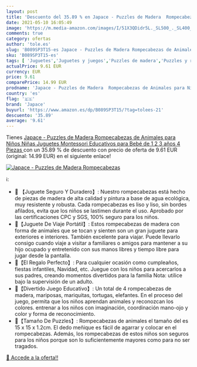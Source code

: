 ```yaml
---
layout: post
title: 'Descuento del 35.89 % en Japace - Puzzles de Madera  Rompecabezas'
date: 2021-05-10 16:05:49
image: 'https://m.media-amazon.com/images/I/51X3QDidr5L._SL500_._SL400_.jpg'
comments: true
category: ofertas
author: 'tole.es'
slug: 'B089SP3T15-es Japace - Puzzles de Madera Rompecabezas de Animales para...'
sku: 'B089SP3T15-es'
tags: [ 'Juguetes','Juguetes y juegos','Puzzles de madera','Puzzles y rompecabezas','bebé','japace', ]
actualPrice: 9.61 EUR
currency: EUR
price: 9.61
comparePrice: 14.99 EUR
prodname: 'Japace - Puzzles de Madera  Rompecabezas de Animales para Niños Niñas  Juguetes Montessori Educativos para Bebé de 1 2 3 años  4 Piezas '
country: 'es'
flag: '🇪🇸'
brand: 'Japace'
buyurl: 'https://www.amazon.es/dp/B089SP3T15/?tag=tolees-21'
descuento: '35.89'
average: '9.61'
---
```


Tienes [Japace - Puzzles de Madera  Rompecabezas de Animales para Niños Niñas  Juguetes Montessori Educativos para Bebé de 1 2 3 años  4 Piezas ](https://www.amazon.es/dp/B089SP3T15/?tag=tolees-21) con un 35.89 % de descuento con precio de oferta de 9.61 EUR (original: 14.99 EUR) en el siguiente enlace!

[![Japace - Puzzles de Madera  Rompecabezas](https://m.media-amazon.com/images/I/51X3QDidr5L._SL500_._SL400_.jpg)](https://www.amazon.es/dp/B089SP3T15/?tag=tolees-21)

ℹ️:

- 🦋 【Juguete Seguro Y Duradero】: Nuestro rompecabezas está hecho de piezas de madera de alta calidad y pintura a base de agua ecológica, muy resistente y robusta. Cada rompecabezas es liso y liso, sin bordes afilados, evita que los niños se lastimen durante el uso. Aprobado por las certificaciones CPC y SGS, 100% seguro para los niños.
- 🐘【Juguete De Viaje Portátil】: Estos rompecabezas de madera con forma de animales que se tocan y sienten son un gran juguete para exteriores e interiores. También excelente para viajar. Puede llevarlo consigo cuando viaje a visitar a familiares o amigos para mantener a su hijo ocupado y entretenido con sus manos libres y tiempo libre para jugar desde la pantalla.
- 🎁【El Regalo Perfecto】: Para cualquier ocasión como cumpleaños, fiestas infantiles, Navidad, etc. Juegue con los niños para acercarlos a sus padres, creando momentos divertidos para la familia Nota: utilice bajo la supervisión de un adulto.
- 🐢【Divertido Juego Educativo】: Un total de 4 rompecabezas de madera, mariposas, mariquitas, tortugas, elefantes. En el proceso del juego, permita que los niños aprendan animales y reconozcan los colores. entrenar a los niños con imaginación, coordinación mano-ojo y color y forma de reconocimiento.
- 🐞【Tamaño De Puzzles】: Rompecabezas de animales el tamaño del es 15 x 15 x 1.2cm. El dedo meñique es fácil de agarrar y colocar en el rompecabezas. Además, los rompecabezas de estos niños son seguros para los niños porque son lo suficientemente mayores como para no ser tragados.

[🛒 Accede a la oferta!!](https://www.amazon.es/dp/B089SP3T15/?tag=tolees-21)
